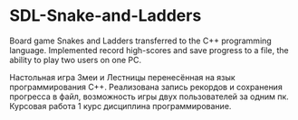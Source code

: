 # SDL-Snake-and-Ladders
Board game Snakes and Ladders transferred to the C++ programming language. 
Implemented record high-scores and save progress to a file, the ability to play two users on one PC.

Настольная игра Змеи и Лестницы перенесённая на язык программирования C++. 
Реализована запись рекордов и сохранения прогресса в файл, возможность игры двух пользователей за одним пк.
Курсовая работа 1 курс дисциплина программирование.
